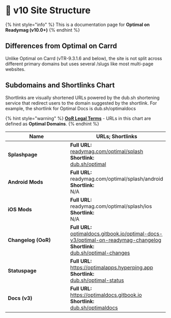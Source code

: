 # 🚧 v10 Site Structure

{% hint style="info" %}
This is a documentation page for **Optimal on Readymag (v10.0+)**
{% endhint %}

## Differences from Optimal on Carrd

Unlike Optimal on Carrd (vTR-9.3.1.6 and below), the site is not split across different primary domains but uses several /slugs like most multi-page websites.&#x20;

## Subdomains and Shortlinks Chart&#x20;

Shortlinks are visually shortened URLs powered by the dub.sh shortening service that redirect users to the domain suggested by the shortlink. For example, the shortlink for Optimal Docs is dub.sh/optimaldocs

{% hint style="warning" %}
[**OoR Legal Terms**](oor-legal-terms.md) - URLs in this chart are defined as **Optimal Domains**.
{% endhint %}

<table><thead><tr><th width="202.5">Name</th><th>URLs; Shortlinks</th></tr></thead><tbody><tr><td><strong>Splashpage</strong> </td><td><strong>Full URL:</strong><br><a href="https://readymag.com/optimal/splash">readymag.com/optimal/splash</a><a href="https://readymag.com/optimal/splash"><br></a><strong>Shortlink:</strong><br><a href="https://dub.sh/optimal">dub.sh/optimal</a></td></tr><tr><td><strong>Android Mods</strong></td><td><strong>Full URL:</strong><br>readymag.com/optimal/splash/android<br><strong>Shortlink:</strong><br>N/A</td></tr><tr><td><strong>iOS Mods</strong></td><td><strong>Full URL:</strong><br>readymag.com/optimal/splash/ios<br><strong>Shortlink:</strong><br>N/A</td></tr><tr><td><strong>Changelog (OoR)</strong></td><td><strong>Full URL:</strong><br><a href="https://optimaldocs.gitbook.io/optimal-docs-v3/optimal-on-readymag-changelog">optimaldocs.gitbook.io/optimal-docs-v3/optimal-on-readymag-changelog</a><br><strong>Shortlink:</strong><br><a href="https://dub.sh/optimal-changes">dub.sh/optimal-changes</a></td></tr><tr><td><strong>Statuspage</strong></td><td><strong>Full URL:</strong><br><a href="https://optimalapps.hyperping.app">https://optimalapps.hyperping.app</a><br><strong>Shortlink:</strong><br><a href="https://dub.sh/optimal-status">dub.sh/optimal-status</a></td></tr><tr><td><strong>Docs (v3)</strong></td><td><strong>Full URL:</strong><br><a href="https://optimaldocs.gitbook.io">https://optimaldocs.gitbook.io </a><br><strong>Shortlink:</strong><br><a href="https://dub.sh/optimaldocs">dub.sh/optimaldocs</a></td></tr></tbody></table>

